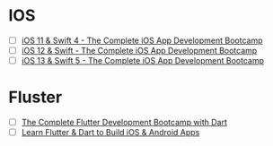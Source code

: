 # IOS
- [ ] [iOS 11 & Swift 4 - The Complete iOS App Development Bootcamp](https://www.udemy.com/ios11-app-development-bootcamp/)
- [ ] [iOS 12 & Swift - The Complete iOS App Development Bootcamp](https://www.udemy.com/ios-12-app-development-bootcamp/)
- [ ] [iOS 13 & Swift 5 - The Complete iOS App Development Bootcamp](https://www.udemy.com/course/ios-13-app-development-bootcamp/)

# Fluster
- [ ] [The Complete Flutter Development Bootcamp with Dart](https://www.udemy.com/flutter-bootcamp-with-dart/)
- [ ] [Learn Flutter & Dart to Build iOS & Android Apps](https://www.udemy.com/course/learn-flutter-dart-to-build-ios-android-apps/)
